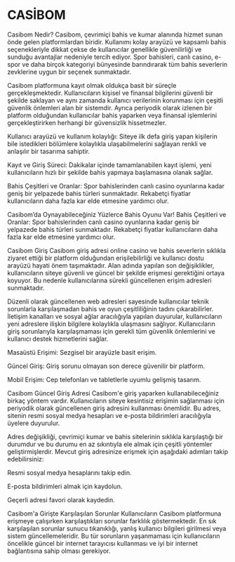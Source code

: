 # CASİBOM
Casibom Nedir? Casibom, çevrimiçi bahis ve kumar alanında hizmet sunan önde gelen platformlardan biridir. Kullanımı kolay arayüzü ve kapsamlı bahis seçenekleriyle dikkat çekse de kullanıcılar genellikle güvenilirliği ve sunduğu avantajlar nedeniyle tercih ediyor. Spor bahisleri, canlı casino, e-spor ve daha birçok kategoriyi bünyesinde barındırarak tüm bahis severlerin zevklerine uygun bir seçenek sunmaktadır.

Casibom platformuna kayıt olmak oldukça basit bir süreçle gerçekleşmektedir. Kullanıcıların kişisel ve finansal bilgilerini güvenli bir şekilde saklayan ve aynı zamanda kullanıcı verilerinin korunması için çeşitli güvenlik önlemleri alan bir sistemdir. Ayrıca periyodik olarak izlenen bir platform olduğundan kullanıcılar bahis yaparken veya finansal işlemlerini gerçekleştirirken herhangi bir güvensizlik hissetmezler.

Kullanıcı arayüzü ve kullanım kolaylığı: Siteye ilk defa giriş yapan kişilerin bile istedikleri bölümlere kolaylıkla ulaşabilmelerini sağlayan renkli ve anlaşılır bir tasarıma sahiptir.

Kayıt ve Giriş Süreci: Dakikalar içinde tamamlanabilen kayıt işlemi, yeni kullanıcıların hızlı bir şekilde bahis yapmaya başlamasına olanak sağlar.

Bahis Çeşitleri ve Oranlar: Spor bahislerinden canlı casino oyunlarına kadar geniş bir yelpazede bahis türleri sunmaktadır. Rekabetçi fiyatlar kullanıcıların daha fazla kar elde etmesine yardımcı olur.

Casibom’da Oynayabileceğiniz Yüzlerce Bahis Oyunu Var! Bahis Çeşitleri ve Oranlar: Spor bahislerinden canlı casino oyunlarına kadar geniş bir yelpazede bahis türleri sunmaktadır. Rekabetçi fiyatlar kullanıcıların daha fazla kar elde etmesine yardımcı olur.

Casibom Giriş Casibom giriş adresi online casino ve bahis severlerin sıklıkla ziyaret ettiği bir platform olduğundan erişilebilirliği ve kullanıcı dostu arayüzü hayati önem taşımaktadır. Alan adında yapılan son değişiklikler, kullanıcıların siteye güvenli ve güncel bir şekilde erişmesi gerektiğini ortaya koyuyor. Bu nedenle kullanıcılarına sürekli güncellenen erişim adresleri sunmaktadır.

Düzenli olarak güncellenen web adresleri sayesinde kullanıcılar teknik sorunlarla karşılaşmadan bahis ve oyun çeşitliliğinin tadını çıkarabilirler. İletişim kanalları ve sosyal ağlar aracılığıyla yapılan duyurular, kullanıcıların yeni adreslere ilişkin bilgilere kolaylıkla ulaşmasını sağlıyor. Kullanıcıların giriş sorunlarıyla karşılaşmaması için gerekli tüm güvenlik önlemlerini ve kullanıcı destek hizmetlerini sağlar.

Masaüstü Erişimi: Sezgisel bir arayüzle basit erişim.

Güncel Giriş: Giriş sorunu olmayan son derece güvenilir bir platform.

Mobil Erişim: Cep telefonları ve tabletlerle uyumlu gelişmiş tasarım.

Casibom Güncel Giriş Adresi Casibom'e giriş yaparken kullanabileceğiniz birkaç yöntem vardır. Kullanıcıların siteye kesintisiz erişimin sağlanması için periyodik olarak güncellenen giriş adresini kullanması önemlidir. Bu adres, sitenin resmi sosyal medya hesapları ve e-posta bildirimleri aracılığıyla üyelere duyurulur.

Adres değişikliği, çevrimiçi kumar ve bahis sitelerinin sıklıkla karşılaştığı bir durumdur ve bu durumu en az sıkıntıyla ele almak için çeşitli yöntemler geliştirmişlerdir. Mevcut giriş adresinize erişmek için aşağıdaki adımları takip edebilirsiniz:

Resmi sosyal medya hesaplarını takip edin.

E-posta bildirimleri almak için kaydolun.

Geçerli adresi favori olarak kaydedin.

Casibom'a Girişte Karşılaşılan Sorunlar Kullanıcıların Casibom platformuna erişmeye çalışırken karşılaştıkları sorunlar farklılık göstermektedir. En sık karşılaşılan sorunlar sunucu tıkanıklığı, yanlış kullanıcı bilgileri girilmesi veya sistem güncellemeleridir. Bu tür sorunların yaşanmaması için kullanıcıların öncelikle güncel bir internet tarayıcısı kullanması ve iyi bir internet bağlantısına sahip olması gerekiyor.
